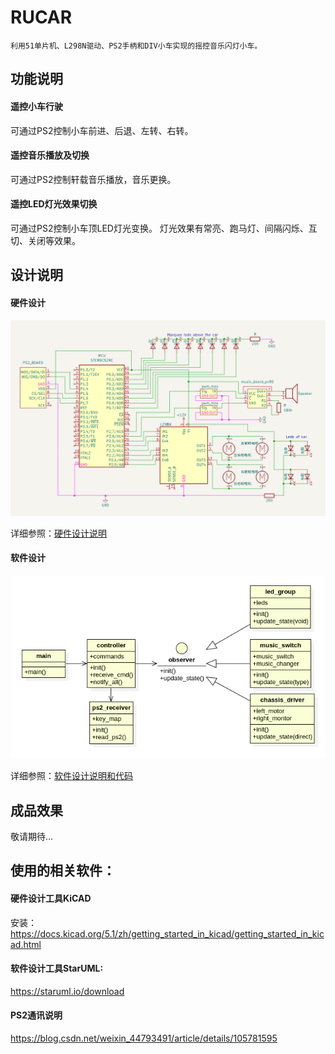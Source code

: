 # RUCAR
    利用51单片机、L298N驱动、PS2手柄和DIV小车实现的摇控音乐闪灯小车。

## 功能说明
#### 遥控小车行驶
可通过PS2控制小车前进、后退、左转、右转。

#### 遥控音乐播放及切换
可通过PS2控制轩载音乐播放，音乐更换。

#### 遥控LED灯光效果切换
可通过PS2控制小车顶LED灯光变换。
灯光效果有常亮、跑马灯、间隔闪烁、互切、关闭等效果。



## 设计说明

#### 硬件设计

![](hardware/integrate_archetecture.png)

详细参照：[硬件设计说明](hardware/design.md)



#### 软件设计

![](software/class_design.png)

详细参照：[软件设计说明和代码](software/design.md)



## 成品效果



敬请期待...



## 使用的相关软件：

#### 硬件设计工具KiCAD

安装：
https://docs.kicad.org/5.1/zh/getting_started_in_kicad/getting_started_in_kicad.html

#### 软件设计工具StarUML:

https://staruml.io/download



#### PS2通讯说明
https://blog.csdn.net/weixin_44793491/article/details/105781595